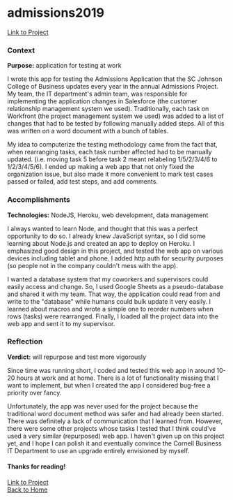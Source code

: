 # admissions2019
[Link to Project](https://github.com/benjamin-shen/admissions2019)  

### Context
**Purpose:** application for testing at work

I wrote this app for testing the Admissions Application that the SC Johnson College of Business updates every year in the annual Admissions Project. My team, the IT department's admin team, was responsible for implementing the application changes in Salesforce (the customer relationship management system we used). Traditionally, each task on Workfront (the project management system we used) was added to a list of changes that had to be tested by following manually added steps. All of this was written on a word document with a bunch of tables.

My idea to computerize the testing methodology came from the fact that, when rearranging tasks, each task number affected had to be manually updated. (i.e. moving task 5 before task 2 meant relabeling 1/5/2/3/4/6 to 1/2/3/4/5/6). I ended up making a web app that not only fixed the organization issue, but also made it more convenient to mark test cases passed or failed, add test steps, and add comments.

### Accomplishments
**Technologies:** NodeJS, Heroku, web development, data management

I always wanted to learn Node, and thought that this was a perfect opportunity to do so. I already knew JavaScript syntax, so I did some learning about Node.js and created an app to deploy on Heroku. I emphasized good design in this project, and tested the web app on various devices including tablet and phone. I added http auth for security purposes (so people not in the company couldn't mess with the app).

I wanted a database system that my coworkers and supervisors could easily access and change. So, I used Google Sheets as a pseudo-database and shared it with my team. That way, the application could read from and write to the "database" while humans could bulk update it very easily. I learned about macros and wrote a simple one to reorder numbers when rows (tasks) were rearranged. Finally, I loaded all the project data into the web app and sent it to my supervisor.

### Reflection
**Verdict:** will repurpose and test more vigorously

Since time was running short, I coded and tested this web app in around 10-20 hours at work and at home. There is a lot of functionality missing that I want to implement, but when I created the app I considered bug-free a priority over fancy.

Unfortunately, the app was never used for the project because the traditional word document method was safer and had already been started. There was definitely a lack of communication that I learned from. However, there were some other projects whose tasks I tested that I think could've used a very similar (repurposed) web app. I haven't given up on this project yet, and I hope I can polish it and eventually convince the Cornell Business IT Department to use an upgrade entirely envisioned by myself.

#### Thanks for reading!
[Link to Project](https://github.com/benjamin-shen/admissions2019)  
[Back to Home](/../../../about)  
